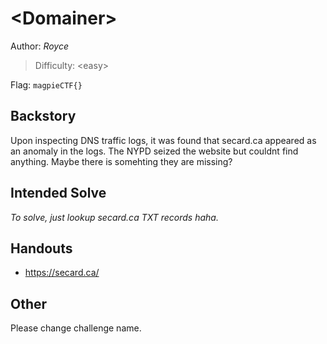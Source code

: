 # \<Domainer>

Author: *Royce*

>Difficulty: \<easy> 

Flag: `magpieCTF{}`

## Backstory

Upon inspecting DNS traffic logs, it was found that secard.ca appeared as an anomaly in the logs. The NYPD seized the website but couldnt find anything. Maybe there is somehting they are missing?
## Intended Solve

*To solve, just lookup secard.ca TXT records haha.*

## Handouts

- https://secard.ca/

## Other
Please change challenge name.
